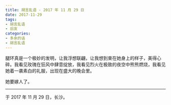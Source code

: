 ```yaml
---
title: 胡言乱语 - 2017 年 11 月 29 日
date: 2017-11-29
tags:
- 胡言乱语
- 旧友
categories:
- 多余的话
- 胡言乱语
---
```


腿环真是一个极妙的发明，让我浮想联翩，让我想到束在她身上的样子，美得心碎。我看见玫瑰在狂风中肆意绽放，我看见烈火在极致的夜空中熊熊燃烧，我看见她着一袭素白的礼服，出现在盛大的晚会里。

她要嫁人了。

------

于 2017 年 11 月 29 日，长沙。
